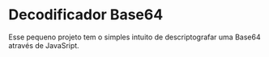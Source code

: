 # Decodificador Base64

Esse pequeno projeto tem o simples intuito de descriptografar uma Base64 através de JavaSript.
 
